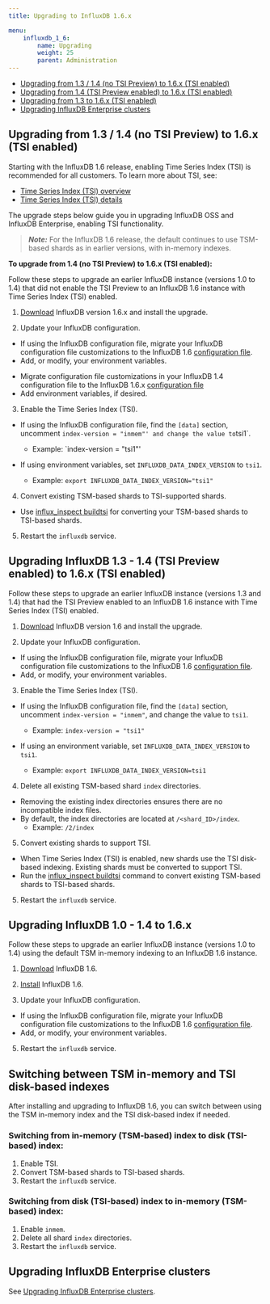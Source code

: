 ```yaml
---
title: Upgrading to InfluxDB 1.6.x

menu:
    influxdb_1_6:
        name: Upgrading
        weight: 25
        parent: Administration
---
```


-   [Upgrading from 1.3 / 1.4 (no TSI Preview) to 1.6.x (TSI enabled)](#upgrading-from-13-14-no-tsi-preview-to-15-tsi-enabled)
-   [Upgrading from 1.4 (TSI Preview enabled) to 1.6.x (TSI enabled)](#upgrading-from-13-14-tsi-preview-enabled-to-15-tsi-enabled)
-   [Upgrading from 1.3 to 1.6.x (TSI enabled)](#upgrading-from-13-to-15-tsi-enabled)
-   [Upgrading InfluxDB Enterprise clusters](#upgrading-influxdb-enterprise-clusters)

## Upgrading from 1.3 / 1.4 (no TSI Preview) to 1.6.x (TSI enabled)

Starting with the InfluxDB 1.6 release, enabling Time Series Index (TSI) is recommended for all customers. To learn more about TSI, see:

-   [Time Series Index (TSI) overview](/influxdb/v1.6/concepts/time-series-index/)
-   [Time Series Index (TSI) details](/influxdb/v1.6/concepts/tsi-details/)

The upgrade steps below guide you in upgrading InfluxDB OSS and InfluxDB Enterprise, enabling TSI functionality.

> **_Note:_** For the InfluxDB 1.6 release, the default continues to use TSM-based shards as in earlier versions, with in-memory indexes.

**To upgrade from 1.4 (no TSI Preview) to 1.6.x (TSI enabled):**

Follow these steps to upgrade an earlier InfluxDB instance (versions 1.0 to 1.4) that did not enable the TSI Preview to an InfluxDB 1.6 instance with Time Series Index (TSI) enabled.

1. [Download](https://influxdata.com/downloads/#influxdb) InfluxDB version 1.6.x and install the upgrade.

2. Update your InfluxDB configuration.

-   If using the InfluxDB configuration file, migrate your InfluxDB configuration file customizations to the InfluxDB 1.6 [configuration file](/influxdb/v1.6/administration/config/).
-   Add, or modify, your environment variables.

*   Migrate configuration file customizations in your InfluxDB 1.4 configuration file to the InfluxDB 1.6.x [configuration file](/influxdb/v1.6/administration/config/)
*   Add environment variables, if desired.

3. Enable the Time Series Index (TSI).

-   If using the InfluxDB configuration file, find the `[data]` section, uncomment `index-version = "inmem"' and change the value to`tsi1`.

    -   Example: `index-version = "tsi1"'

-   If using environment variables, set `INFLUXDB_DATA_INDEX_VERSION` to `tsi1`.
    -   Example: `export INFLUXDB_DATA_INDEX_VERSION="tsi1"`

4. Convert existing TSM-based shards to TSI-supported shards.

-   Use [influx_inspect buildtsi](/influxdb/v1.6/tools/influx_inspect/#influx-inspect-buildtsi) for converting your TSM-based shards to TSI-based shards.

5. Restart the `influxdb` service.

## Upgrading InfluxDB 1.3 - 1.4 (TSI Preview enabled) to 1.6.x (TSI enabled)

Follow these steps to upgrade an earlier InfluxDB instance (versions 1.3 and 1.4) that had the TSI Preview enabled to an InfluxDB 1.6 instance with Time Series Index (TSI) enabled.

1. [Download](https://influxdata.com/downloads/#influxdb) InfluxDB version
   1.6 and install the upgrade.

2. Update your InfluxDB configuration.

-   If using the InfluxDB configuration file, migrate your InfluxDB configuration file customizations to the InfluxDB 1.6 [configuration file](/influxdb/v1.6/administration/config/).
-   Add, or modify, your environment variables.

3. Enable the Time Series Index (TSI).

-   If using the InfluxDB configuration file, find the `[data]` section, uncomment `index-version = "inmem"`, and change the value to `tsi1`.

    -   Example: `index-version = "tsi1"`

-   If using an environment variable, set `INFLUXDB_DATA_INDEX_VERSION` to `tsi1`.
    -   Example: `export INFLUXDB_DATA_INDEX_VERSION=tsi1`

4. Delete all existing TSM-based shard `index` directories.

-   Removing the existing index directories ensures there are no incompatible index files.
-   By default, the index directories are located at `/<shard_ID>/index`.
    -   Example: `/2/index`

5. Convert existing shards to support TSI.

-   When Time Series Index (TSI) is enabled, new shards use the TSI disk-based indexing. Existing shards must be converted to support TSI.
-   Run the [influx_inspect buildtsi](/influxdb/v1.6/tools/influx_inspect/#influx-inspect-buildtsi) command to convert existing TSM-based shards to TSI-based shards.

5. Restart the `influxdb` service.

## Upgrading InfluxDB 1.0 - 1.4 to 1.6.x

Follow these steps to upgrade an earlier InfluxDB instance (versions 1.0 to 1.4) using the default TSM in-memory indexing to an InfluxDB 1.6 instance.

1. [Download](https://influxdata.com/downloads/#influxdb) InfluxDB 1.6.

2. [Install](/influxdb/v1.6/introduction/installation) InfluxDB 1.6.

3. Update your InfluxDB configuration.

-   If using the InfluxDB configuration file, migrate your InfluxDB configuration file customizations to the InfluxDB 1.6 [configuration file](/influxdb/v1.6/administration/config/).
-   Add, or modify, your environment variables.

5. Restart the `influxdb` service.

## Switching between TSM in-memory and TSI disk-based indexes

After installing and upgrading to InfluxDB 1.6, you can switch between using the TSM in-memory index and the TSI disk-based index if needed.

### Switching from in-memory (TSM-based) index to disk (TSI-based) index:

1. Enable TSI.
2. Convert TSM-based shards to TSI-based shards.
3. Restart the `influxdb` service.

### Switching from disk (TSI-based) index to in-memory (TSM-based) index:

1. Enable `inmem`.
2. Delete all shard `index` directories.
3. Restart the `influxdb` service.

## Upgrading InfluxDB Enterprise clusters

See [Upgrading InfluxDB Enterprise clusters](/enterprise_influxdb/v1.6/administration/upgrading/).
